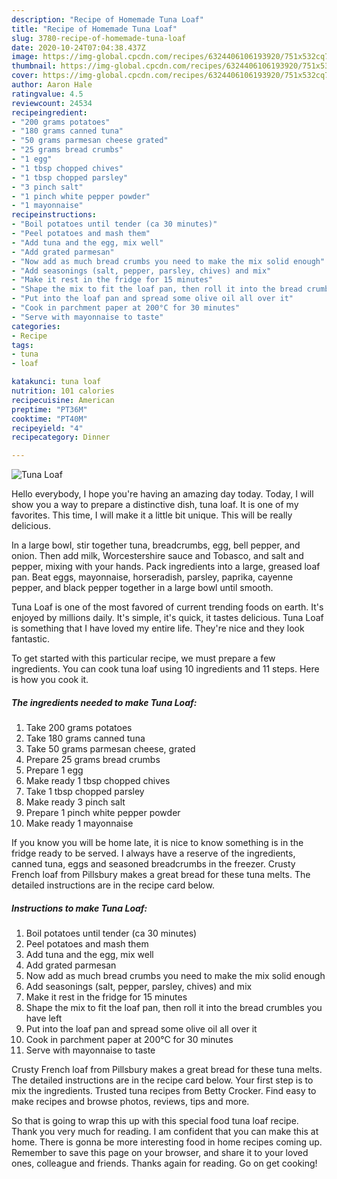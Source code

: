```yaml
---
description: "Recipe of Homemade Tuna Loaf"
title: "Recipe of Homemade Tuna Loaf"
slug: 3780-recipe-of-homemade-tuna-loaf
date: 2020-10-24T07:04:38.437Z
image: https://img-global.cpcdn.com/recipes/6324406106193920/751x532cq70/tuna-loaf-recipe-main-photo.jpg
thumbnail: https://img-global.cpcdn.com/recipes/6324406106193920/751x532cq70/tuna-loaf-recipe-main-photo.jpg
cover: https://img-global.cpcdn.com/recipes/6324406106193920/751x532cq70/tuna-loaf-recipe-main-photo.jpg
author: Aaron Hale
ratingvalue: 4.5
reviewcount: 24534
recipeingredient:
- "200 grams potatoes"
- "180 grams canned tuna"
- "50 grams parmesan cheese grated"
- "25 grams bread crumbs"
- "1 egg"
- "1 tbsp chopped chives"
- "1 tbsp chopped parsley"
- "3 pinch salt"
- "1 pinch white pepper powder"
- "1 mayonnaise"
recipeinstructions:
- "Boil potatoes until tender (ca 30 minutes)"
- "Peel potatoes and mash them"
- "Add tuna and the egg, mix well"
- "Add grated parmesan"
- "Now add as much bread crumbs you need to make the mix solid enough"
- "Add seasonings (salt, pepper, parsley, chives) and mix"
- "Make it rest in the fridge for 15 minutes"
- "Shape the mix to fit the loaf pan, then roll it into the bread crumbles you have left"
- "Put into the loaf pan and spread some olive oil all over it"
- "Cook in parchment paper at 200°C for 30 minutes"
- "Serve with mayonnaise to taste"
categories:
- Recipe
tags:
- tuna
- loaf

katakunci: tuna loaf 
nutrition: 101 calories
recipecuisine: American
preptime: "PT36M"
cooktime: "PT40M"
recipeyield: "4"
recipecategory: Dinner

---
```



![Tuna Loaf](https://img-global.cpcdn.com/recipes/6324406106193920/751x532cq70/tuna-loaf-recipe-main-photo.jpg)

Hello everybody, I hope you're having an amazing day today. Today, I will show you a way to prepare a distinctive dish, tuna loaf. It is one of my favorites. This time, I will make it a little bit unique. This will be really delicious.

In a large bowl, stir together tuna, breadcrumbs, egg, bell pepper, and onion. Then add milk, Worcestershire sauce and Tobasco, and salt and pepper, mixing with your hands. Pack ingredients into a large, greased loaf pan. Beat eggs, mayonnaise, horseradish, parsley, paprika, cayenne pepper, and black pepper together in a large bowl until smooth.

Tuna Loaf is one of the most favored of current trending foods on earth. It's enjoyed by millions daily. It's simple, it's quick, it tastes delicious. Tuna Loaf is something that I have loved my entire life. They're nice and they look fantastic.


To get started with this particular recipe, we must prepare a few ingredients. You can cook tuna loaf using 10 ingredients and 11 steps. Here is how you cook it.

<!--inarticleads1-->

##### The ingredients needed to make Tuna Loaf:

1. Take 200 grams potatoes
1. Take 180 grams canned tuna
1. Take 50 grams parmesan cheese, grated
1. Prepare 25 grams bread crumbs
1. Prepare 1 egg
1. Make ready 1 tbsp chopped chives
1. Take 1 tbsp chopped parsley
1. Make ready 3 pinch salt
1. Prepare 1 pinch white pepper powder
1. Make ready 1 mayonnaise


If you know you will be home late, it is nice to know something is in the fridge ready to be served. I always have a reserve of the ingredients, canned tuna, eggs and seasoned breadcrumbs in the freezer. Crusty French loaf from Pillsbury makes a great bread for these tuna melts. The detailed instructions are in the recipe card below. 

<!--inarticleads2-->

##### Instructions to make Tuna Loaf:

1. Boil potatoes until tender (ca 30 minutes)
1. Peel potatoes and mash them
1. Add tuna and the egg, mix well
1. Add grated parmesan
1. Now add as much bread crumbs you need to make the mix solid enough
1. Add seasonings (salt, pepper, parsley, chives) and mix
1. Make it rest in the fridge for 15 minutes
1. Shape the mix to fit the loaf pan, then roll it into the bread crumbles you have left
1. Put into the loaf pan and spread some olive oil all over it
1. Cook in parchment paper at 200°C for 30 minutes
1. Serve with mayonnaise to taste


Crusty French loaf from Pillsbury makes a great bread for these tuna melts. The detailed instructions are in the recipe card below. Your first step is to mix the ingredients. Trusted tuna recipes from Betty Crocker. Find easy to make recipes and browse photos, reviews, tips and more. 

So that is going to wrap this up with this special food tuna loaf recipe. Thank you very much for reading. I am confident that you can make this at home. There is gonna be more interesting food in home recipes coming up. Remember to save this page on your browser, and share it to your loved ones, colleague and friends. Thanks again for reading. Go on get cooking!

